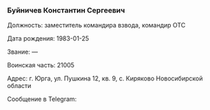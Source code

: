 ### Буйничев Константин Сергеевич

Должность: заместитель командира взвода, командир ОТС

Дата рождения: 1983-01-25

Звание: —

Воинская часть: 21005

Адрес: г. Юрга, ул. Пушкина 12, кв. 9, с. Киряково Новосибирской области

Сообщение в Telegram: []()
